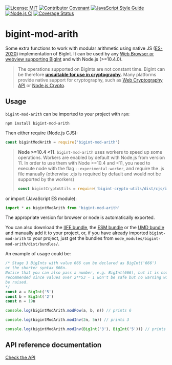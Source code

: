 [![License: MIT](https://img.shields.io/badge/License-MIT-yellow.svg)](https://opensource.org/licenses/MIT)
[![Contributor Covenant](https://img.shields.io/badge/Contributor%20Covenant-2.1-4baaaa.svg)](CODE_OF_CONDUCT.md)
[![JavaScript Style Guide](https://img.shields.io/badge/code_style-standard-brightgreen.svg)](https://standardjs.com)
[![Node.js CI](https://github.com/juanelas/bigint-mod-arith/workflows/build/badge.svg)](https://github.com/juanelas/bigint-mod-arith/actions?query=workflow%3A%22build%22)
[![Coverage Status](https://coveralls.io/repos/github/juanelas/bigint-mod-arith/badge.svg?branch=master)](https://coveralls.io/github/juanelas/bigint-mod-arith?branch=master)

# bigint-mod-arith

Some extra functions to work with modular arithmetic using native JS ([ES-2020](https://tc39.es/ecma262/#sec-bigint-objects)) implementation of BigInt. It can be used by any [Web Browser or webview supporting BigInt](https://developer.mozilla.org/en-US/docs/Web/JavaScript/Reference/Global_Objects/BigInt#Browser_compatibility) and with Node.js (>=10.4.0).

> The operations supported on BigInts are not constant time. BigInt can be therefore **[unsuitable for use in cryptography](https://www.chosenplaintext.ca/articles/beginners-guide-constant-time-cryptography.html).** Many platforms provide native support for cryptography, such as [Web Cryptography API](https://w3c.github.io/webcrypto/) or [Node.js Crypto](https://nodejs.org/dist/latest/docs/api/crypto.html).

## Usage

`bigint-mod-arith` can be imported to your project with `npm`:

```console
npm install bigint-mod-arith
```

Then either require (Node.js CJS):

```javascript
const bigintModArith = require('bigint-mod-arith')
```

> **Node >=10.4 <11**. `bigint-mod-arith` uses workers to speed up some operations. Workers are enabled by default with Node.js from version 11. In order to use them with Node >=10.4 and <11, you need to execute node with the flag `--experimental-worker`, and require the .js file manually (otherwise .cjs is required by default and would not be supported by the workers)
>
> ```javascript
> const bigintCryptoUtils = require('bigint-crypto-utils/dist/cjs/index.node')  // ONLY FOR node >=10.4 <11 !
> ```

or import (JavaScript ES module):

```javascript
import * as bigintModArith from 'bigint-mod-arith'
```

The appropriate version for browser or node is automatically exported.

You can also download the [IIFE bundle](https://raw.githubusercontent.com/juanelas/bigint-mod-arith/master/dist/bundles/iife.js), the [ESM bundle](https://raw.githubusercontent.com/juanelas/bigint-mod-arith/master/dist/bundles/esm.min.js) or the [UMD bundle](https://raw.githubusercontent.com/juanelas/bigint-mod-arith/master/dist/bundles/umd.js) and manually add it to your project, or, if you have already imported `bigint-mod-arith` to your project, just get the bundles from `node_modules/bigint-mod-arith/dist/bundles/`.

An example of usage could be:

```typescript
/* Stage 3 BigInts with value 666 can be declared as BigInt('666')
or the shorter syntax 666n.
Notice that you can also pass a number, e.g. BigInt(666), but it is not
recommended since values over 2**53 - 1 won't be safe but no warning will
be raised.
*/
const a = BigInt('5')
const b = BigInt('2')
const n = 19n

console.log(bigintModArith.modPow(a, b, n)) // prints 6

console.log(bigintModArith.modInv(2n, 5n)) // prints 3

console.log(bigintModArith.modInv(BigInt('3'), BigInt('5'))) // prints 2
```

## API reference documentation

[Check the API](./docs/API.md)
